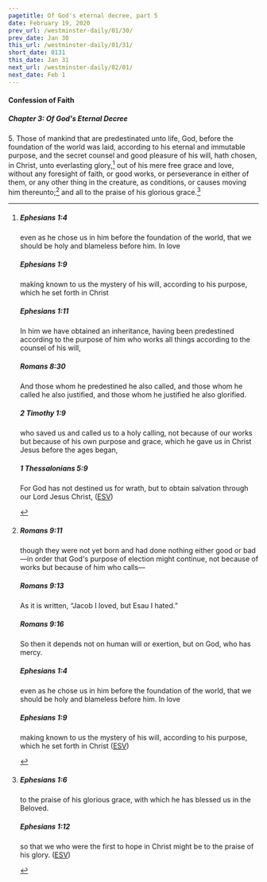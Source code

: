 ```yaml
---
pagetitle: Of God's eternal decree, part 5
date: February 19, 2020
prev_url: /westminster-daily/01/30/
prev_date: Jan 30
this_url: /westminster-daily/01/31/
short_date: 0131
this_date: Jan 31
next_url: /westminster-daily/02/01/
next_date: Feb 1
---
```


#### Confession of Faith

##### Chapter 3: Of God's Eternal Decree

5\. Those of mankind that are predestinated unto life, God, before the foundation of the world was laid, according to his eternal and immutable purpose, and the secret counsel and good pleasure of his will, hath chosen, in Christ, unto everlasting glory,[^fnref:wcf1] out of his mere free grace and love, without any foresight of faith, or good works, or perseverance in either of them, or any other thing in the creature, as conditions, or causes moving him thereunto;[^fnref:wcf2] and all to the praise of his glorious grace.[^fnref:wcf3]

[^fnref:wcf1]: <div class="esv"><h5>Ephesians 1:4</h5> <div class="esv-text"><p id="p49001004.01-1">even as he chose us in him before the foundation of the world, that we should be holy and blameless before him. In love</p> </div><h5>Ephesians 1:9</h5> <div class="esv-text"><p id="p49001009.01-2">making known to us the mystery of his will, according to his purpose, which he set forth in Christ</p> </div><h5>Ephesians 1:11</h5> <div class="esv-text"><p id="p49001011.01-3">In him we have obtained an inheritance, having been predestined according to the purpose of him who works all things according to the counsel of his will,</p> </div><h5>Romans 8:30</h5> <div class="esv-text"><p id="p45008030.01-4">And those whom he predestined he also called, and those whom he called he also justified, and those whom he justified he also glorified.</p> </div><h5>2 Timothy 1:9</h5> <div class="esv-text"><p id="p55001009.01-5">who saved us and called us to a holy calling, not because of our works but because of his own purpose and grace, which he gave us in Christ Jesus before the ages began,</p> </div><h5>1 Thessalonians 5:9</h5> <div class="esv-text"><p id="p52005009.01-6">For God has not destined us for wrath, but to obtain salvation through our Lord Jesus Christ,  (<a href="http://www.esv.org" class="copyright">ESV</a>)</p> </div> </div>

[^fnref:wcf2]: <div class="esv"><h5>Romans 9:11</h5> <div class="esv-text"><p id="p45009011.01-1">though they were not yet born and had done nothing either good or bad&#8212;in order that God's purpose of election might continue, not because of works but because of him who calls&#8212;</p> </div><h5>Romans 9:13</h5> <div class="esv-text"><p id="p45009013.01-2">As it is written, &#8220;Jacob I loved, but Esau I hated.&#8221;</p> </div><h5>Romans 9:16</h5> <div class="esv-text"><p id="p45009016.01-3">So then it depends not on human will or exertion, but on God, who has mercy.</p> </div><h5>Ephesians 1:4</h5> <div class="esv-text"><p id="p49001004.01-4">even as he chose us in him before the foundation of the world, that we should be holy and blameless before him. In love</p> </div><h5>Ephesians 1:9</h5> <div class="esv-text"><p id="p49001009.01-5">making known to us the mystery of his will, according to his purpose, which he set forth in Christ  (<a href="http://www.esv.org" class="copyright">ESV</a>)</p> </div> </div>

[^fnref:wcf3]: <div class="esv"><h5>Ephesians 1:6</h5> <div class="esv-text"><p id="p49001006.01-1">to the praise of his glorious grace, with which he has blessed us in the Beloved.</p> </div><h5>Ephesians 1:12</h5> <div class="esv-text"><p id="p49001012.01-2">so that we who were the first to hope in Christ might be to the praise of his glory.  (<a href="http://www.esv.org" class="copyright">ESV</a>)</p> </div> </div>

